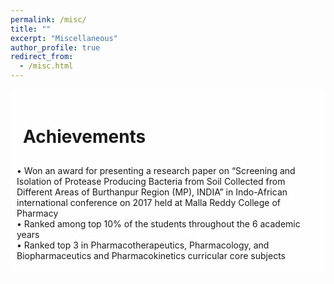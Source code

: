 ```yaml
---
permalink: /misc/
title: ""
excerpt: "Miscellaneous"
author_profile: true
redirect_from:
  - /misc.html
---
```



<style>
body {
  background-image: url('https://github.com/maitrey-gramo/maitrey-gramo.github.io/assets/111958072/0d639ecc-ba0b-43fc-a059-f701c14ee89a');
  background-repeat: no-repeat;
  background-attachment: fixed; 
  background-size: cover;
}
  
/* Float four columns side by side */
.column {
  float: left;
  width: 25%;
  padding: 0 10px;
}

/* Remove extra left and right margins, due to padding in columns */
.row {margin: 0 -5px;}

/* Clear floats after the columns */
.row:after {
  content: "";
  display: table;
  clear: both;
}

/* Style the counter cards */
.card {
<!--   box-shadow: 0 4px 8px 0 rgba(0, 0, 0, 0.2); /* this adds the "card" effect */ -->
  padding: 16px;
<!--   text-align: center; -->
<!--   background-color: #f1f1f1; -->
}

/* Responsive columns - one column layout (vertical) on small screens */
@media screen and (max-width: 600px) {
  .column {
    width: 100%;
    display: block;
    margin-bottom: 20px;
  }
}
  
a:link {
  text-decoration: none;
}

#rcorners {
  border-radius: 10px;
  background: rgba(255, 255, 255, 0.5);
  background-position: left top;
  background-repeat: repeat;
  padding: 10px;
}
  
</style>

<div id="rcorners">
<h1 id="rcorners">Achievements</h1>

• Won an award for presenting a research paper on “Screening and Isolation of Protease Producing Bacteria from Soil Collected from Different Areas of Burthanpur Region (MP), INDIA” in Indo-African international conference on 2017 held at Malla Reddy College of Pharmacy<br>
• Ranked among top 10% of the students throughout the 6 academic years<br>
• Ranked top 3 in Pharmacotherapeutics, Pharmacology, and Biopharmaceutics and Pharmacokinetics curricular core subjects
</div>
